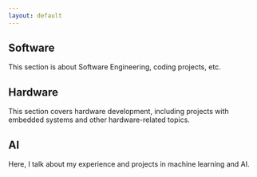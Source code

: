 ```yaml
---
layout: default
---
```


<h2 id="software">Software</h2>
<p>This section is about Software Engineering, coding projects, etc.</p>

<h2 id="hardware">Hardware</h2>
<p>This section covers hardware development, including projects with embedded systems and other hardware-related topics.</p>

<h2 id="ai">AI</h2>
<p>Here, I talk about my experience and projects in machine learning and AI.</p>
